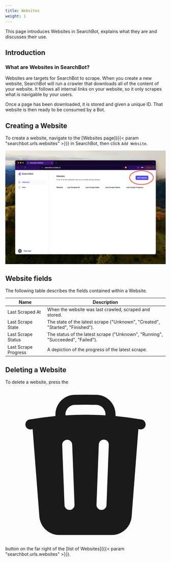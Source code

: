 ```yaml
---
title: Websites
weight: 1
---
```


This page introduces Websites in SearchBot, explains what they are and discusses their use.

## Introduction

### What are Websites in SearchBot?

Websites are targets for SearchBot to scrape. When you create a new website, SearchBot will run a crawler that downloads all of the content of your website. It follows all internal links on your website, so it only scrapes what is navigable by your users.

Once a page has been downloaded, it is stored and given a unique ID. That website is then ready to be consumed by a Bot.

## Creating a Website

To create a website, navigate to the [Websites page]({{< param "searchbot.urls.websites" >}}) in SearchBot, then click `Add Website`.

![](add-website.png)

## Website fields

The following table describes the fields contained within a Website.

| Name | Description |
| ---| --- |
| Last Scraped At | When the website was last crawled, scraped and stored. |
| Last Scrape State | The state of the latest scrape ("Unknown", "Created", "Started", "Finished"). |
| Last Scrape Status | The status of the latest scrape ("Unknown", "Running", "Succeeded", "Failed"). |
| Last Scrape Progress | A depiction of the progress of the latest scrape. |


## Deleting a Website

To delete a website, press the <span class="inline-block"><svg xmlns="http://www.w3.org/2000/svg" viewBox="0 0 24 24" fill="currentColor" class="w-6 h-6 text-red-600"><path fill-rule="evenodd" d="M16.5 4.478v.227a48.816 48.816 0 0 1 3.878.512.75.75 0 1 1-.256 1.478l-.209-.035-1.005 13.07a3 3 0 0 1-2.991 2.77H8.084a3 3 0 0 1-2.991-2.77L4.087 6.66l-.209.035a.75.75 0 0 1-.256-1.478A48.567 48.567 0 0 1 7.5 4.705v-.227c0-1.564 1.213-2.9 2.816-2.951a52.662 52.662 0 0 1 3.369 0c1.603.051 2.815 1.387 2.815 2.951Zm-6.136-1.452a51.196 51.196 0 0 1 3.273 0C14.39 3.05 15 3.684 15 4.478v.113a49.488 49.488 0 0 0-6 0v-.113c0-.794.609-1.428 1.364-1.452Zm-.355 5.945a.75.75 0 1 0-1.5.058l.347 9a.75.75 0 1 0 1.499-.058l-.346-9Zm5.48.058a.75.75 0 1 0-1.498-.058l-.347 9a.75.75 0 0 0 1.5.058l.345-9Z" clip-rule="evenodd" /></svg></span> button on the far right of the [list of Websites]({{< param "searchbot.urls.websites" >}}).
